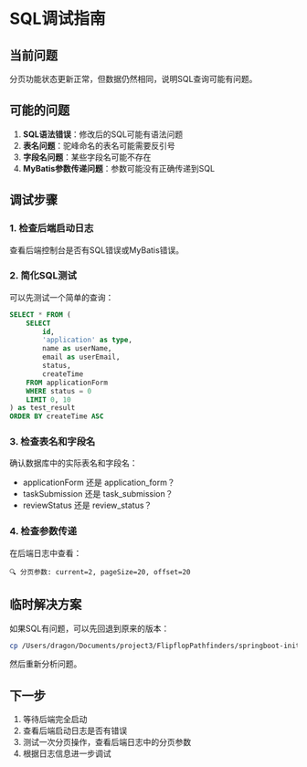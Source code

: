 # SQL调试指南

## 当前问题

分页功能状态更新正常，但数据仍然相同，说明SQL查询可能有问题。

## 可能的问题

1. **SQL语法错误**：修改后的SQL可能有语法问题
2. **表名问题**：驼峰命名的表名可能需要反引号
3. **字段名问题**：某些字段名可能不存在
4. **MyBatis参数传递问题**：参数可能没有正确传递到SQL

## 调试步骤

### 1. 检查后端启动日志
查看后端控制台是否有SQL错误或MyBatis错误。

### 2. 简化SQL测试
可以先测试一个简单的查询：

```sql
SELECT * FROM (
    SELECT 
        id,
        'application' as type,
        name as userName,
        email as userEmail,
        status,
        createTime
    FROM applicationForm
    WHERE status = 0
    LIMIT 0, 10
) as test_result
ORDER BY createTime ASC
```

### 3. 检查表名和字段名
确认数据库中的实际表名和字段名：
- applicationForm 还是 application_form？
- taskSubmission 还是 task_submission？
- reviewStatus 还是 review_status？

### 4. 检查参数传递
在后端日志中查看：
```
🔍 分页参数: current=2, pageSize=20, offset=20
```

## 临时解决方案

如果SQL有问题，可以先回退到原来的版本：

```bash
cp /Users/dragon/Documents/project3/FlipflopPathfinders/springboot-init-master/src/main/resources/mapper/UnifiedSubmissionMapper.xml.backup /Users/dragon/Documents/project3/FlipflopPathfinders/springboot-init-master/src/main/resources/mapper/UnifiedSubmissionMapper.xml
```

然后重新分析问题。

## 下一步

1. 等待后端完全启动
2. 查看后端启动日志是否有错误
3. 测试一次分页操作，查看后端日志中的分页参数
4. 根据日志信息进一步调试
